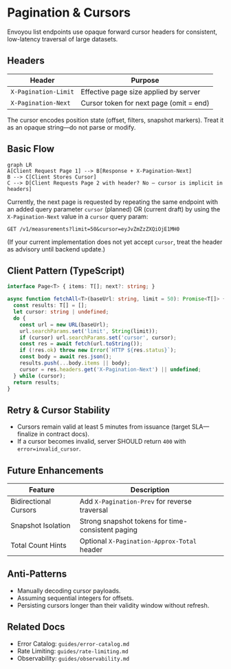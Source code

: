 # Pagination & Cursors

Envoyou list endpoints use opaque forward cursor headers for consistent, low-latency traversal of large datasets.

## Headers

| Header | Purpose |
|--------|---------|
| `X-Pagination-Limit` | Effective page size applied by server |
| `X-Pagination-Next` | Cursor token for next page (omit = end) |

The cursor encodes position state (offset, filters, snapshot markers). Treat it as an opaque string—do not parse or modify.

## Basic Flow

```mermaid
graph LR
A[Client Request Page 1] --> B[Response + X-Pagination-Next]
B --> C[Client Stores Cursor]
C --> D[Client Requests Page 2 with header? No – cursor is implicit in headers]
```

Currently, the next page is requested by repeating the same endpoint with an added query parameter `cursor` (planned) OR (current draft) by using the `X-Pagination-Next` value in a `cursor` query param:

```http
GET /v1/measurements?limit=50&cursor=eyJvZmZzZXQiOjE1MH0
```

(If your current implementation does not yet accept `cursor`, treat the header as advisory until backend update.)

## Client Pattern (TypeScript)

```ts
interface Page<T> { items: T[]; next?: string; }

async function fetchAll<T>(baseUrl: string, limit = 50): Promise<T[]> {
  const results: T[] = [];
  let cursor: string | undefined;
  do {
    const url = new URL(baseUrl);
    url.searchParams.set('limit', String(limit));
    if (cursor) url.searchParams.set('cursor', cursor);
    const res = await fetch(url.toString());
    if (!res.ok) throw new Error(`HTTP ${res.status}`);
    const body = await res.json();
    results.push(...body.items || body);
    cursor = res.headers.get('X-Pagination-Next') || undefined;
  } while (cursor);
  return results;
}
```

## Retry & Cursor Stability

- Cursors remain valid at least 5 minutes from issuance (target SLA—finalize in contract docs).
- If a cursor becomes invalid, server SHOULD return `400` with `error=invalid_cursor`.

## Future Enhancements

| Feature | Description |
|---------|-------------|
| Bidirectional Cursors | Add `X-Pagination-Prev` for reverse traversal |
| Snapshot Isolation | Strong snapshot tokens for time-consistent paging |
| Total Count Hints | Optional `X-Pagination-Approx-Total` header |

## Anti-Patterns

- Manually decoding cursor payloads.
- Assuming sequential integers for offsets.
- Persisting cursors longer than their validity window without refresh.

## Related Docs

- Error Catalog: `guides/error-catalog.md`
- Rate Limiting: `guides/rate-limiting.md`
- Observability: `guides/observability.md`
